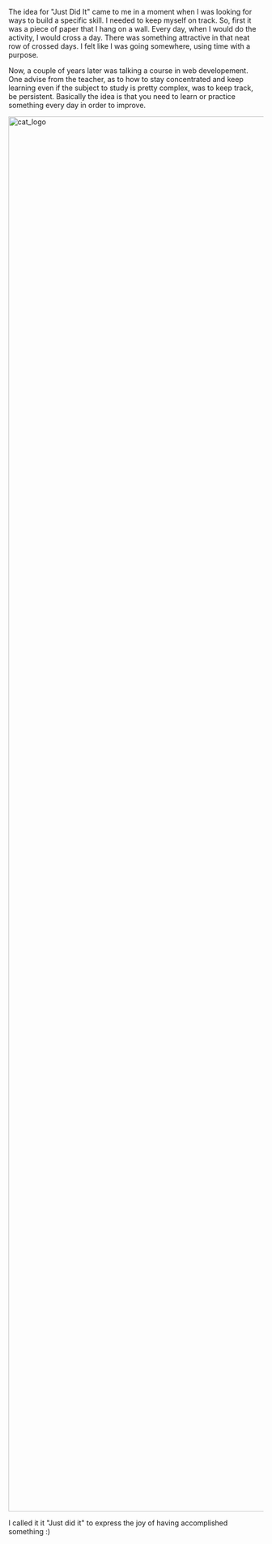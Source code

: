The idea for "Just Did It" came to me in a moment when I was looking for ways to build a specific skill. I needed to keep myself on track. 
So, first it was a piece of paper that I hang on a wall. Every day, when I would do the activity, I would cross a day. 
There was something attractive in that neat row of crossed days. I felt like I was going somewhere, using time with a purpose. 

Now, a couple of years later was talking a course in web developement. One advise from the teacher, as to how to stay concentrated and keep learning even if the subject to study is pretty complex, was to keep track, be persistent. Basically the idea is that you need to learn or practice something every day in order to improve. 

<img width="2842" height="2748" alt="cat_logo" src="https://github.com/user-attachments/assets/9e6e33ad-b607-4bb0-aa1e-7fa9a51149d5" />

I called it it "Just did it"  to express the joy of having accomplished something :) 

